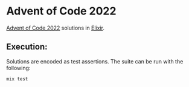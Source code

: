 # Advent of Code 2022
[Advent of Code 2022](https://adventofcode.com/2022) solutions in [Elixir](https://elixir-lang.org).

## Execution:
Solutions are encoded as test assertions. The suite can be run with the following:
```
mix test
```